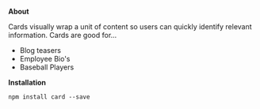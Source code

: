 **About**

Cards visually wrap a unit of content so users can quickly identify relevant information. Cards are good for...

- Blog teasers
- Employee Bio's
- Baseball Players

**Installation**

```
npm install card --save
```




